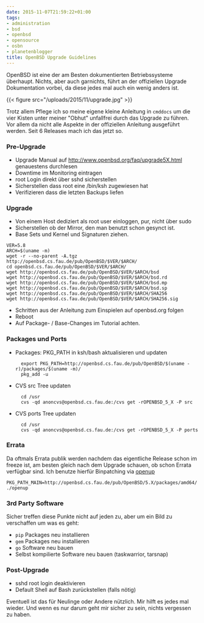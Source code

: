 ```yaml
---
date: 2015-11-07T21:59:22+01:00
tags:
- administration
- bsd
- openbsd
- opensource
- osbn
- planetenblogger
title: OpenBSD Upgrade Guidelines
---
```


OpenBSD ist eine der am Besten dokumentierten Betriebssysteme überhaupt.
Nichts, aber auch garnichts, führt an der offiziellen Upgrade Dokumentation
vorbei, da diese jedes mal auch ein wenig anders ist.

{{< figure src="/uploads/2015/11/upgrade.jpg" >}}

Trotz allem Pflege ich so meine eigene kleine Anleitung in `cmddocs` um die
vier Kisten unter meiner "Obhut" unfallfrei durch das Upgrade zu führen.
Vor allem da nicht alle Aspekte in der offiziellen Anleitung ausgeführt
werden. Seit 6 Releases mach ich das jetzt so.

### Pre-Upgrade

* Upgrade Manual auf http://www.openbsd.org/faq/upgrade5X.html genauestens durchlesen
* Downtime im Monitoring eintragen
* root Login direkt über sshd sicherstellen
* Sicherstellen dass root eine /bin/ksh zugewiesen hat
* Verifizieren dass die letzten Backups liefen

### Upgrade

* Von einem Host dediziert als root user einloggen, pur, nicht über sudo
* Sicherstellen ob der Mirror, den man benutzt schon gesynct ist.
* Base Sets und Kernel und Signaturen ziehen.

```
VER=5.8
ARCH=$(uname -m)
wget -r --no-parent -A.tgz http://openbsd.cs.fau.de/pub/OpenBSD/$VER/$ARCH/
cd openbsd.cs.fau.de/pub/OpenBSD/$VER/$ARCH/
wget http://openbsd.cs.fau.de/pub/OpenBSD/$VER/$ARCH/bsd
wget http://openbsd.cs.fau.de/pub/OpenBSD/$VER/$ARCH/bsd.rd
wget http://openbsd.cs.fau.de/pub/OpenBSD/$VER/$ARCH/bsd.mp
wget http://openbsd.cs.fau.de/pub/OpenBSD/$VER/$ARCH/bsd.sp
wget http://openbsd.cs.fau.de/pub/OpenBSD/$VER/$ARCH/SHA256
wget http://openbsd.cs.fau.de/pub/OpenBSD/$VER/$ARCH/SHA256.sig
```

* Schritten aus der Anleitung zum Einspielen auf openbsd.org folgen
* Reboot
* Auf Package- / Base-Changes im Tutorial achten.

### Packages und Ports

* Packages: PKG_PATH in ksh/bash aktualisieren und updaten

		export PKG_PATH=http://openbsd.cs.fau.de/pub/OpenBSD/$(uname -r)/packages/$(uname -m)/
		pkg_add -u

* CVS src Tree updaten

		cd /usr
		cvs -qd anoncvs@openbsd.cs.fau.de:/cvs get -rOPENBSD_5_X -P src

* CVS ports Tree updaten

		cd /usr
		cvs -qd anoncvs@openbsd.cs.fau.de:/cvs get -rOPENBSD_5_X -P ports

### Errata

Da oftmals Errata publik werden nachdem das eigentliche Release schon im
freeze ist, am besten gleich nach dem Upgrade schauen, ob schon Errata
verfügbar sind. Ich benutze hierfür Binpatching via
[openup](http://www.mtier.org/index.php/solutions/apps/openup/)


    PKG_PATH_MAIN=http://openbsd.cs.fau.de/pub/OpenBSD/5.X/packages/amd64/
    ./openup

### 3rd Party Software

Sicher treffen diese Punkte nicht auf jeden zu, aber um ein Bild zu
verschaffen um was es geht:

* `pip` Packages neu installieren
* `gem` Packages neu installieren
* `go` Software neu bauen
* Selbst kompilierte Software neu bauen (taskwarrior, tarsnap)

### Post-Upgrade

* sshd root login deaktivieren
* Default Shell auf Bash zurückstellen (falls nötig)

Eventuell ist das für Neulinge oder Andere nützlich. Mir hilft es jedes mal
wieder. Und wenn es nur darum geht mir sicher zu sein, nichts vergessen zu
haben.
